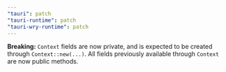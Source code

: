 ```yaml
---
"tauri": patch
"tauri-runtime": patch
"tauri-wry-runtime": patch
---
```


**Breaking:** `Context` fields are now private, and is expected to be created through `Context::new(...)`.
All fields previously available through `Context` are now public methods.
